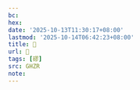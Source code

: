 ```yaml
---
bc:
hex:
date: '2025-10-13T11:30:17+08:00'
lastmod: '2025-10-14T06:42:23+08:00'
title: 󰥊
url: 󰥊
tags: [磟]
src: GHZR
note:
---
```

